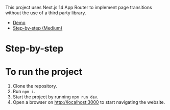 This project uses Next.js 14 App Router to implement page transitions without the use of a third party library.

* [Demo](https://camille-fontaine1.github.io/nextjs-page-transitions/)
* [Step-by-step (Medium)](https://medium.com/@camille.fontaine93/in-and-out-page-transitions-and-next-js-app-router-62f2b1637ad8)

# Step-by-step


# To run the project
1. Clone the repository.
2. Run `npm i`.
3. Start the project by running `npm run dev`.
4. Open a browser on [http://localhost:3000](http://localhost:3000/) to start navigating the website.
